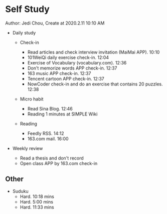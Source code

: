 # Self Study

Author: Jedi Chou, Create at 2020.2.11 10:10 AM

* Daily study
  * Check-in
    * Read articles and check interview invitation (MaiMai APP). 10:10
    * 101WeiQi daily exercise check-in. 12:04
    * Exercise of Vocabulary (vocabulary.com). 12:36
    * Don't memorize words APP check-in. 12:37
    * 163 music APP check-in. 12:37
    * Tencent cartoon APP check-in. 12:37
    * NowCoder check-in and do an exercise that contains 20 puzzles. 12:38

  * Micro habit
    * Read Sina Blog. 12:46
    * Reading 1 minutes at SIMPLE Wiki

  * Reading
    * Feedly RSS. 14:12
    * 163.com mail. 16:00

* Weekly review
  * Read a thesis and don't record
  * Open class APP by 163.com check-in

## Other

* Suduku
  * Hard. 10:18 mins
  * Hard. 5:00 mins
  * Hard. 11:33 mins
